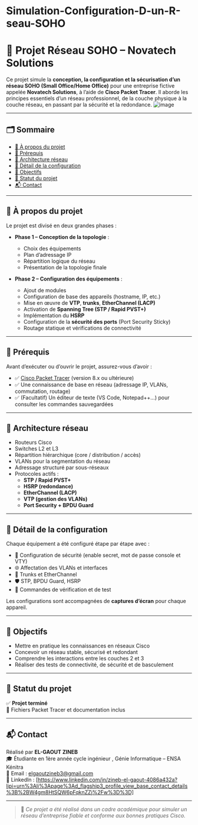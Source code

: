 # Simulation-Configuration-D-un-R-seau-SOHO
# 🏢 Projet Réseau SOHO – Novatech Solutions

Ce projet simule la **conception, la configuration et la sécurisation d’un réseau SOHO (Small Office/Home Office)** pour une entreprise fictive appelée **Novatech Solutions**, à l’aide de **Cisco Packet Tracer**. Il aborde les principes essentiels d’un réseau professionnel, de la couche physique à la couche réseau, en passant par la sécurité et la redondance.
![image](https://github.com/user-attachments/assets/2538367a-997c-4311-8d60-5a72339820aa)

---

## 🗂️ Sommaire

- [📖 À propos du projet](#-à-propos-du-projet)
- [🧰 Prérequis](#-prérequis)
- [🧩 Architecture réseau](#-architecture-réseau)
- [📖 Détail de la configuration](#-détail-de-la-configuration)
- [🎯 Objectifs](#-objectifs)
- [📌 Statut du projet](#-statut-du-projet)
- [📬 Contact](#-contact)

---

## 📖 À propos du projet

Le projet est divisé en deux grandes phases :

- **Phase 1 – Conception de la topologie** :
  - Choix des équipements
  - Plan d’adressage IP
  - Répartition logique du réseau
  - Présentation de la topologie finale

- **Phase 2 – Configuration des équipements** :
  - Ajout de modules
  - Configuration de base des appareils (hostname, IP, etc.)
  - Mise en œuvre de **VTP**, **trunks**, **EtherChannel (LACP)**
  - Activation de **Spanning Tree (STP / Rapid PVST+)**
  - Implémentation du **HSRP**
  - Configuration de la **sécurité des ports** (Port Security Sticky)
  - Routage statique et vérifications de connectivité

---

## 🧰 Prérequis

Avant d’exécuter ou d’ouvrir le projet, assurez-vous d’avoir :

- ✅ [Cisco Packet Tracer](https://www.netacad.com/courses/packet-tracer) (version 8.x ou ultérieure)
- ✅ Une connaissance de base en réseau (adressage IP, VLANs, commutation, routage)
- ✅ (Facultatif) Un éditeur de texte (VS Code, Notepad++…) pour consulter les commandes sauvegardées

---

## 🧩 Architecture réseau

- Routeurs Cisco
- Switches L2 et L3
- Répartition hiérarchique (core / distribution / accès)
- VLANs pour la segmentation du réseau
- Adressage structuré par sous-réseaux
- Protocoles actifs :  
  - **STP / Rapid PVST+**  
  - **HSRP (redondance)**  
  - **EtherChannel (LACP)**  
  - **VTP (gestion des VLANs)**  
  - **Port Security + BPDU Guard**

---

## 📖 Détail de la configuration

Chaque équipement a été configuré étape par étape avec :

- 🔐 Configuration de sécurité (enable secret, mot de passe console et VTY)
- 🌐 Affectation des VLANs et interfaces
- 🔄 Trunks et EtherChannel
- 🛡️ STP, BPDU Guard, HSRP
- 🧪 Commandes de vérification et de test

Les configurations sont accompagnées de **captures d’écran** pour chaque appareil.

---


## 🎯 Objectifs 

- Mettre en pratique les connaissances en réseaux Cisco
- Concevoir un réseau stable, sécurisé et redondant
- Comprendre les interactions entre les couches 2 et 3
- Réaliser des tests de connectivité, de sécurité et de basculement

---

## 📌 Statut du projet

✅ **Projet terminé**  
📁 Fichiers Packet Tracer et documentation inclus

---

## 📬 Contact

Réalisé par **EL-GAOUT ZINEB**  
🎓 Étudiante en 1ère année cycle ingénieur , Génie Informatique – ENSA Kénitra  
📧 Email : elgaoutzineb3@gmail.com  
🔗 LinkedIn  : [https://www.linkedin.com/in/zineb-el-gaout-4086a432a?lipi=urn%3Ali%3Apage%3Ad_flagship3_profile_view_base_contact_details%3B%2BW4gm8HtSQW6pFqknZZj%2Fw%3D%3D]

---

> 📝 *Ce projet a été réalisé dans un cadre académique pour simuler un réseau d’entreprise fiable et conforme aux bonnes pratiques Cisco.*

